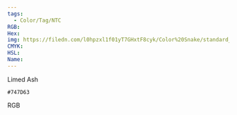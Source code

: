 ```yaml
---
tags:
  - Color/Tag/NTC
RGB:
Hex:
img: https://filedn.com/l0hpzxl1f01yT7GHxtF8cyk/Color%20Snake/standard_csv_to_svg/%23/747D63.svg
CMYK:
HSL:
Name:
---
```

Limed Ash
```palette
#747D63
```
RGB
